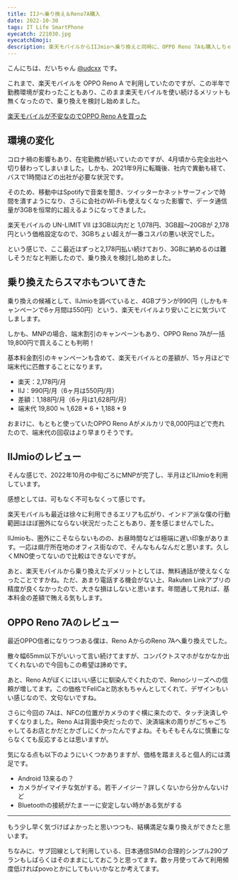 ```yaml
---
title: IIJへ乗り換え＆Reno7A購入
date: 2022-10-30
tags: IT Life SmartPhone
eyecatch: 221030.jpg
eyecatchEmoji:
description: 楽天モバイルからIIJmioへ乗り換えと同時に、OPPO Reno 7Aも購入しちゃいました！
---
```


こんにちは、だいちゃん [@udcxx](https://twitter.com/udc_xx) です。

これまで、楽天モバイルを OPPO Reno A で利用していたのですが、この半年で勤務環境が変わったこともあり、このまま楽天モバイルを使い続けるメリットも無くなったので、乗り換えを検討し始めました。

[楽天モバイルが不安なのでOPPO Reno Aを買った](https://blog.udcxx.me/article/210706/oppo-reno-a-with-rakuten-mobile/)

## 環境の変化

コロナ禍の影響もあり、在宅勤務が続いていたのですが、4月頃から完全出社へ切り替わってしまいました。しかも、2021年9月に転職後、社内で異動も経て、バスで1時間ほどの出社が必要な状況です。

そのため、移動中はSpotifyで音楽を聞き、ツイッターかネットサーフィンで時間を潰すようになり、さらに会社のWi-Fiも使えなくなった影響で、データ通信量が3GBを恒常的に超えるようになってきました。

楽天モバイルの UN-LIMIT Ⅶ は3GB以内だと 1,078円、3GB超～20GBが 2,178円という価格設定なので、3GBちょい超えが一番コスパの悪い状況でした。

という感じで、ここ最近はずっと2,178円払い続けており、3GBに納めるのは難しそうだなと判断したので、乗り換えを検討し始めました。

## 乗り換えたらスマホもついてきた

乗り換えの候補として、IIJmioを調べていると、4GBプランが990円（しかもキャンペーンで6ヶ月間は550円）という、楽天モバイルより安いことに気づいてしまします。

しかも、MNPの場合、端末割引のキャンペーンもあり、OPPO Reno 7Aが一括19,800円で買えることも判明！

基本料金割引のキャンペーンも含めて、楽天モバイルとの差額が、15ヶ月ほどで端末代に匹敵することになります。

* 楽天：2,178円/月
* IIJ：990円/月（6ヶ月は550円/月）
* 差額：1,188円/月（6ヶ月は1,628円/月）
* 端末代 19,800 ≒ 1,628 * 6 + 1,188 * 9

おまけに、もともと使っていたOPPO Reno Aがメルカリで8,000円ほどで売れたので、端末代の回収はより早まりそうです。

## IIJmioのレビュー

そんな感じで、2022年10月の中旬ごろにMNPが完了し、半月ほどIIJmioを利用しています。

感想としては、可もなく不可もなくって感じです。

楽天モバイルも最近は徐々に利用できるエリアも広がり、インドア派な僕の行動範囲はほぼ圏外にならない状況だったこともあり、差を感じませんでした。

IIJmioも、圏外にこそならないものの、お昼時間などは極端に遅い印象があります。一応は県庁所在地のオフィス街なので、そんなもんなんだと思います。久しくMNO使ってないので比較はできないですが。

あと、楽天モバイルから乗り換えたデメリットとしては、無料通話が使えなくなったことですかね。ただ、あまり電話する機会がない上、Rakuten Linkアプリの精度が良くなかったので、大きな損はしないと思います。年間通して見れば、基本料金の差額で賄える気もします。

## OPPO Reno 7Aのレビュー

最近OPPO信者になりつつある僕は、Reno AからのReno 7Aへ乗り換えでした。

散々幅65mm以下がいいって言い続けてますが、コンパクトスマホがなかなか出てくれないので今回もこの希望は諦めです。

あと、Reno Aがぼくにはいい感じに馴染んでくれたので、Renoシリーズへの信頼が増してます。この価格でFeliCaと防水もちゃんとしてくれて、デザインもいい感じなので、文句ないですね。

さらに今回の 7Aは、NFCの位置がカメラのすぐ横に来たので、タッチ決済しやすくなりました。Reno Aは背面中央だったので、決済端末の周りがごちゃごちゃしてるお店とかだとかざしにくかったんですよね。そもそもそんなに慎重にならなくても反応するとは思いますが。

気になる点も以下のようにいくつかありますが、価格を踏まえると個人的には満足です。

* Android 13来るの？
* カメラがイマイチな気がする。若干ノイジー？詳しくないから分かんないけど
* Bluetoothの接続がたまーーに安定しない時がある気がする

---

もう少し早く気づけばよかったと思いつつも、結構満足な乗り換えができたと思います。

ちなみに、サブ回線として利用している、日本通信SIMの合理的シンプル290プランもしばらくはそのままにしておこうと思ってます。数ヶ月使ってみて利用頻度低ければpovoとかにしてもいいかなとか考えてます。
